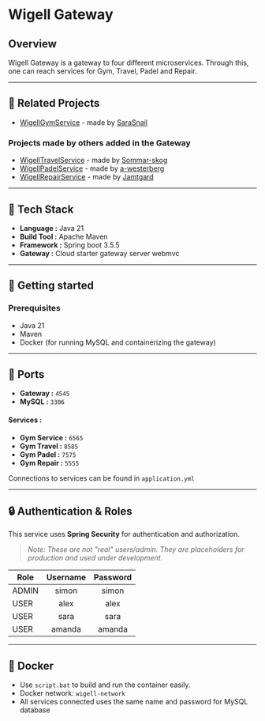 # Wigell Gateway
## Overview
Wigell Gateway is a gateway to four different microservices. Through this, one can reach services for Gym, Travel, Padel and Repair. 

---

## 🧩 Related Projects
- [WigellGymService](https://github.com/SaraSnail/WigellGymServices) - made by [SaraSnail](https://github.com/SaraSnail)

### Projects made by others added in the Gateway
- [WigellTravelService](https://github.com/Sommar-skog/WigellTravelService) - made by [Sommar-skog](https://github.com/Sommar-skog)
- [WigellPadelService](https://github.com/a-westerberg/WigellPadelService) - made by [a-westerberg](https://github.com/a-westerberg)
- [WigellRepairService](https://github.com/Jamtgard/WigellRepairService) - made by [Jamtgard](https://github.com/Jamtgard)

---

##  🚀 Tech Stack

- **Language :** Java 21
- **Build Tool :** Apache Maven
- **Framework :** Spring boot 3.5.5
- **Gateway :** Cloud starter gateway server webmvc

--- 

## 🏁 Getting started
### Prerequisites

- Java 21
- Maven
- Docker (for running MySQL and containerizing the gateway)

---

## 🔌 Ports
- **Gateway :** `4545`
- **MySQL :** `3306`

#### Services :
- **Gym Service :** `6565`
- **Gym Travel :** `8585`
- **Gym Padel :** `7575`
- **Gym Repair :** `5555`

Connections to services can be found in `application.yml`


---

## 🔒 Authentication & Roles

This service uses **Spring Security** for authentication and authorization.

> _Note: These are not "real" users/admin. They are placeholders for production and used under development._
>
| Role    | Username | Password |
|---------|:--------:|:--------:|
| ADMIN   |  simon   |  simon   |
| USER    |   alex   |   alex   |
| USER    |   sara   |   sara   |
| USER    |  amanda  |  amanda  |

---

## 🐳 Docker
- Use `script.bat` to build and run the container easily.
- Docker network: `wigell-network`
- All services connected uses the same name and password for MySQL database